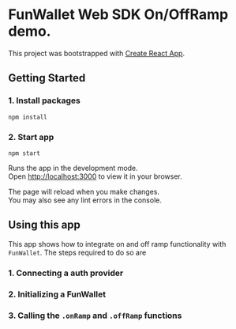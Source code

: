 # FunWallet Web SDK On/OffRamp demo. 

This project was bootstrapped with [Create React App](https://github.com/facebook/create-react-app).

## Getting Started
### 1. Install packages
 `npm install`
### 2. Start app 
`npm start`

Runs the app in the development mode.\
Open [http://localhost:3000](http://localhost:3000) to view it in your browser.

The page will reload when you make changes.\
You may also see any lint errors in the console.

## Using this app
This app shows how to integrate on and off ramp functionality with `FunWallet`. The steps required to do so are 
### 1. Connecting a auth provider

### 2. Initializing a FunWallet

### 3. Calling the ```.onRamp``` and ```.offRamp``` functions
